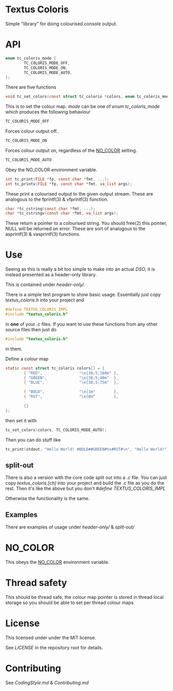 # Textus Coloris

Simple "library" for doing colourised console output.

# API

```C
enum tc_coloris_mode {
        TC_COLORIS_MODE_OFF,
        TC_COLORIS_MODE_ON,
        TC_COLORIS_MODE_AUTO,
};
```

There are five functions

```C
void tc_set_colors(const struct tc_coloris *colors, enum tc_coloris_mode mode);
```

This is to set the colour map. *mode* can be one of *enum tc_coloris_mode*
which produces the following behaviour

```C
TC_COLORIS_MODE_OFF
```

Forces colour output off..

```C
TC_COLORIS_MODE_ON
```

Forces colour output on, regardless of the [NO\_COLOR](#no_color) setting.

```C
TC_COLORIS_MODE_AUTO
```

Obey the NO\_COLOR environment variable.


```C
int tc_print(FILE *fp, const char *fmt, ...);
int tc_printv(FILE *fp, const char *fmt, va_list args);
```

These print a colourised output to the given output stream. These are
analogous to the fprintf(3) & vfprintf(3) function.

```C
char *tc_cstring(const char *fmt, ...);
char *tc_cstringv(const char *fmt, va_list args);
```

These return a pointer to a colourised string. You should free(2) this
pointer, NULL will be returned on error. These are sort of analogous to the
asprintf(3) & vasprintf(3) functions.

# Use

Seeing as this is really a bit too simple to make into an actual _DSO_, it is
instead presented as a header-only library.

This is contained under _header-only/_.

There is a simple test program to show basic usage. Essentially just copy
_textus\_coloris.h_ into your project and

```C
#define TEXTUS_COLORIS_IMPL
#include "textus_coloris.h"
```

in **one** of your .c files. If you want to use these functions from any other
source files then just do

```C
#include "textus_coloris.h"
```

in them.

Define a colour map

```C
static const struct tc_coloris colors[] = {
        { "RED",                "\e[38;5;160m" },
        { "GREEN",              "\e[38;5;40m"  },
        { "BLUE",               "\e[38;5;75m"  },

        { "BOLD",               "\e[1m"        },
        { "RST",                "\e[0m"        },

        {}
};
```

then set it with

```C
tc_set_colors(colors, TC_COLORIS_MODE_AUTO);
```

Then you can do stuff like

```C
tc_print(stdout, "Hello World! #BOLD##GREEN#%s#RST#\n", "Hello World!");
```

## split-out

There is also a version with the core code split out into a _.c_ file. You
can just copy _textus\_coloris.[ch]_ into your project and build the .c file
as you do the rest. Then it's like the above but you don't
_#define TEXTUS\_COLORIS\_IMPL_

Otherwise the functionality is the same.

## Examples

There are examples of usage under _header-only/_ & _split-out/_

# NO_COLOR

This obeys the [NO\_COLOR](https://no-color.org/) environment variable.

# Thread safety

This should be thread safe, the colour map pointer is stored in thread local
storage so you should be able to set per thread colour maps.

# License

This licensed under under the MIT license.

See *LICENSE* in the repository root for details.

# Contributing

See *CodingStyle.md* & *Contributing.md*
